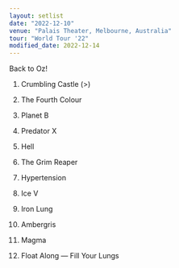 ```yaml
---
layout: setlist
date: "2022-12-10"
venue: "Palais Theater, Melbourne, Australia"
tour: "World Tour '22"
modified_date: 2022-12-14
---
```


Back to Oz!
<!--snippet-->

1.  Crumbling Castle
    (>) <!-- todo use https://jekyllrb.com/docs/includes/#passing-parameters-to-includes for footnotes & segues -->

2.  The Fourth Colour

3.  Planet B

4.  Predator X

5.  Hell

6.  The Grim Reaper

7.  Hypertension

8.  Ice V

9.  Iron Lung

10. Ambergris

11. Magma

12. Float Along — Fill Your Lungs
